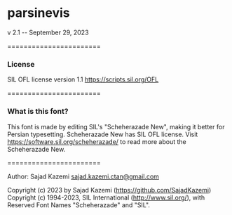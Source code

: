 # parsinevis
v 2.1 -- September 29, 2023

=======================

### License

SIL OFL license version 1.1 <https://scripts.sil.org/OFL>

=======================

### What is this font?

This font is made by editing SIL's "Scheherazade New", making it better for Persian
typesetting.
Scheherazade New has SIL OFL license.
Visit <https://software.sil.org/scheherazade/> to read more about the Scheherazade New.

=======================

Author: Sajad Kazemi <sajad.kazemi.ctan@gmail.com>

Copyright (c) 2023 by Sajad Kazemi (https://github.com/SajadKazemi)
Copyright (c) 1994-2023, SIL International (http://www.sil.org/),
with Reserved Font Names "Scheherazade" and "SIL".